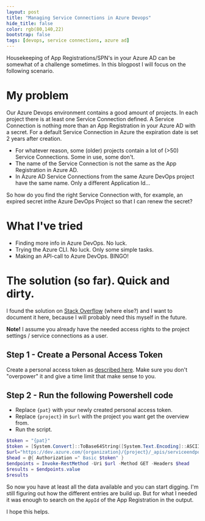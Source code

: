 ```yaml
---
layout: post
title: "Managing Service Connections in Azure Devops"
hide_title: false
color: rgb(80,140,22)
bootstrap: false
tags: [devops, service connections, azure ad]
---
```

Housekeeping of App Registrations/SPN's in your Azure AD can be somewhat of a challenge sometimes. In this blogpost I will focus on the following scenario. 

# My problem
Our Azure Devops environment contains a good amount of projects. In each project there is at least one Service Connection defined. A Service Connection is nothing more than an App Registration in your Azure AD with a secret. For a default Service Connection in Azure the expiration date is set 2 years after creation.
- For whatever reason, some (older) projects contain a lot of (>50) Service Connections. Some in use, some don't. 
- The name of the Service Connection is not the same as the App Registration in Azure AD.
- In Azure AD Service Connections from the same Azure DevOps project have the same name. Only a different Application Id...

So how do you find the right Service Connection with, for example, an expired secret inthe Azure DevOps Project so that I can renew the secret?

# What I've tried
- Finding more info in Azure DevOps. No luck.
- Trying the Azure CLI. No luck. Only some simple tasks.
- Making an API-call to Azure DevOps. BINGO!

# The solution (so far). Quick and dirty.
I found the solution on [Stack Overflow](https://stackoverflow.com/questions/72130201/azure-devops-how-to-retrieve-service-connection-information-with-powershell) (where else?) and I want to document it here, because I will probably need this myself in the future.

**Note!** I assume you already have the needed access rights to the project settings / service connections as a user.

## Step 1 - Create a Personal Access Token
Create a personal access token as [described here](https://docs.microsoft.com/en-us/azure/devops/organizations/accounts/use-personal-access-tokens-to-authenticate?view=azure-devops&tabs=Windows). Make sure you don't "overpower" it and give a time limit that make sense to you.

## Step 2 - Run the following Powershell code
- Replace `{pat}` with your newly created personal access token.
- Replace `{project}` in `$url` with the project you want get the overview from.
- Run the script.

```powershell
$token = "{pat}"
$token = [System.Convert]::ToBase64String([System.Text.Encoding]::ASCII.GetBytes(":$($token)"))
$url="https://dev.azure.com/{organization}/{project}/_apis/serviceendpoint/endpoints?api-version=7.1-preview.4"
$head = @{ Authorization =" Basic $token" }
$endpoints = Invoke-RestMethod -Uri $url -Method GET -Headers $head
$results = $endpoints.value
$results
```
So now you have at least all the data available and you can start digging.
I'm still figuring out how the different entries are build up. But for what I needed it was enough to search on the `AppId` of the App Registration in the output.

I hope this helps. 